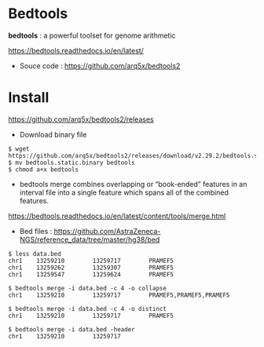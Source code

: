 # Bedtools
**bedtools** : a powerful toolset for genome arithmetic

<https://bedtools.readthedocs.io/en/latest/>

- Souce code : <https://github.com/arq5x/bedtools2>


# Install
<https://github.com/arq5x/bedtools2/releases>

- Download binary file
```
$ wget https://github.com/arq5x/bedtools2/releases/download/v2.29.2/bedtools.static.binary
$ mv bedtools.static.binary bedtools
$ chmod a+x bedtools
```

- bedtools merge combines overlapping or “book-ended” features in an interval file into a single feature which spans all of the combined features.

<https://bedtools.readthedocs.io/en/latest/content/tools/merge.html>


- Bed files : <https://github.com/AstraZeneca-NGS/reference_data/tree/master/hg38/bed>

```
$ less data.bed
chr1    13259210        13259717        PRAMEF5
chr1    13259262        13259307        PRAMEF5
chr1    13259547        13259624        PRAMEF5

$ bedtools merge -i data.bed -c 4 -o collapse
chr1    13259210        13259717        PRAMEF5,PRAMEF5,PRAMEF5

$ bedtools merge -i data.bed -c 4 -o distinct
chr1    13259210        13259717        PRAMEF5

$ bedtools merge -i data.bed -header
chr1    13259210        13259717   
```
